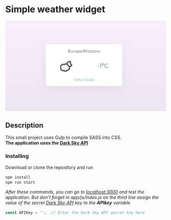 # Simple weather widget
![Screenshot](https://github.com/quertc/weather-widget/blob/master/img.PNG)

## Description
This small project uses Gulp to compile SASS into CSS.  
**The application uses the [Dark Sky API](https://darksky.net/dev)**

### Installing
Download or clone the repository and run

```
npm install
npm run start
```

_After these commands, you can go to [localhost:3000](http://localhost:3000/) and test the application. But don't forget in app/js/index.js on the third line assign the value of the secret [Dark Sky API](https://darksky.net/dev) key to the **APIkey** variable_

```JavaScript
const APIKey = '';  // Enter the Dark Sky API secret key here
```
